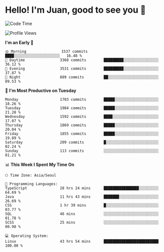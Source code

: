 # Hello! I'm Juan, good to see you 👋

<!--
**Y-k-Y/Y-k-Y** is a ✨ _special_ ✨ repository because its `README.md` (this file) appears on your GitHub profile.

Here are some ideas to get you started:

- 🔭 I’m currently working on ...
- 🌱 I’m currently learning ...
- 👯 I’m looking to collaborate on ...
- 🤔 I’m looking for help with ...
- 💬 Ask me about ...
- 📫 How to reach me: ...
- 😄 Pronouns: ...
- ⚡ Fun fact: ...
-->
<!--
![Profile views](https://gpvc.arturio.dev/Y-k-Y)

[![Omid Nikrah StackOverflow](https://github-readme-stackoverflow.vercel.app/?userID=9517076)](https://stackoverflow.com/users/9517076/i-have-10-fingers)
-->

<!--START_SECTION:waka-->
![Code Time](http://img.shields.io/badge/Code%20Time-1%2C379%20hrs%2043%20mins-blue)

![Profile Views](http://img.shields.io/badge/Profile%20Views-0-blue)

**I'm an Early 🐤** 

```text
🌞 Morning                1537 commits        ████░░░░░░░░░░░░░░░░░░░░░   16.48 % 
🌆 Daytime                3368 commits        █████████░░░░░░░░░░░░░░░░   36.12 % 
🌃 Evening                3531 commits        █████████░░░░░░░░░░░░░░░░   37.87 % 
🌙 Night                  889 commits         ██░░░░░░░░░░░░░░░░░░░░░░░   09.53 % 
```
📅 **I'm Most Productive on Tuesday** 

```text
Monday                   1703 commits        █████░░░░░░░░░░░░░░░░░░░░   18.26 % 
Tuesday                  1984 commits        █████░░░░░░░░░░░░░░░░░░░░   21.28 % 
Wednesday                1592 commits        ████░░░░░░░░░░░░░░░░░░░░░   17.07 % 
Thursday                 1869 commits        █████░░░░░░░░░░░░░░░░░░░░   20.04 % 
Friday                   1855 commits        █████░░░░░░░░░░░░░░░░░░░░   19.89 % 
Saturday                 209 commits         █░░░░░░░░░░░░░░░░░░░░░░░░   02.24 % 
Sunday                   113 commits         ░░░░░░░░░░░░░░░░░░░░░░░░░   01.21 % 
```


📊 **This Week I Spent My Time On** 

```text
🕑︎ Time Zone: Asia/Seoul

💬 Programming Languages: 
TypeScript               28 hrs 24 mins      ████████████████░░░░░░░░░   64.69 % 
Java                     11 hrs 43 mins      ███████░░░░░░░░░░░░░░░░░░   26.69 % 
CSS                      1 hr 39 mins        █░░░░░░░░░░░░░░░░░░░░░░░░   03.77 % 
SQL                      46 mins             ░░░░░░░░░░░░░░░░░░░░░░░░░   01.78 % 
SCSS                     25 mins             ░░░░░░░░░░░░░░░░░░░░░░░░░   00.98 % 

💻 Operating System: 
Linux                    43 hrs 54 mins      █████████████████████████   100.00 % 
```


<!--END_SECTION:waka-->
